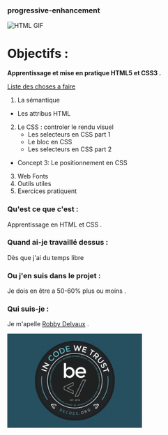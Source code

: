 ### progressive-enhancement

![HTML GIF](https://tarwi.lamolina.edu.pe/images/html.gif)
# Objectifs :

**Apprentissage et mise en pratique HTML5 et CSS3 .**

[Liste des choses a faire](https://github.com/becodeorg/CRL-Woods-3.21/tree/master/LearningPath/01-Prairie/05.HTML-CSS/progressive-enhancement)

1. La sémantique 
* Les attribus HTML
2. Le CSS : controler le rendu visuel
    * Les selecteurs en CSS part 1
    * Le bloc en CSS 
    * Les selecteurs en CSS part 2 
* Concept 3: Le positionnement en CSS
3. Web Fonts
4. Outils utiles
5. Exercices pratiquent

### Qu'est ce que c'est :

Apprentissage en HTML et CSS .

### Quand ai-je travaillé dessus :

Dès que j'ai du temps libre 

### Ou j'en suis dans le projet :

Je dois en être a 50-60% plus ou moins .

### Qui suis-je :

Je m'apelle [Robby Delvaux](https://github.com/Delvaux1986) .


![Becode_logo](img/becode.png)
